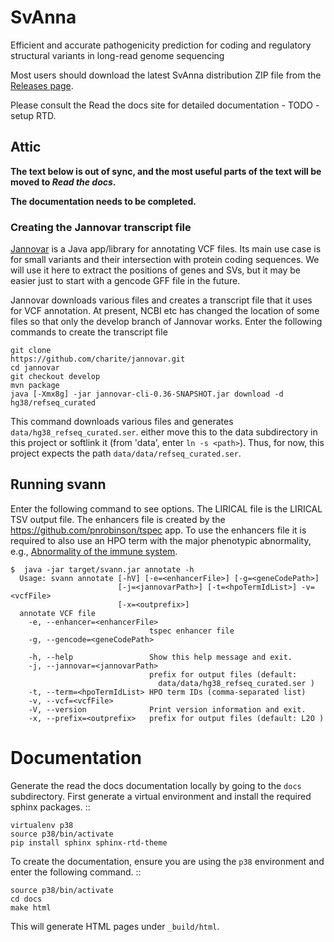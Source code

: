 # SvAnna

Efficient and accurate pathogenicity prediction for coding and regulatory structural variants in long-read genome sequencing

Most users should download the latest SvAnna distribution ZIP file from
the [Releases page](https://github.com/TheJacksonLaboratory/SvAnna/releases).

Please consult the Read the docs site for detailed documentation - TODO - setup RTD.

## Attic

**The text below is out of sync, and the most useful parts of the text will be moved to *Read the docs*.**

**The documentation needs to be completed.**

### Creating the Jannovar transcript file
[Jannovar](https://github.com/charite/jannovar) is a Java app/library for annotating
VCF files. Its main use case is for small variants and their intersection with
protein coding sequences. We will use it here to extract the positions of genes and
SVs, but it may be easier just to start with a gencode GFF file in the future.

Jannovar downloads various files and creates a transcript file that it uses for VCF annotation.
At present, NCBI etc has changed the location of some files so that only the develop branch
of Jannovar works. Enter the following commands to create the transcript file

```
git clone
https://github.com/charite/jannovar.git
cd jannovar
git checkout develop
mvn package
java [-Xmx8g] -jar jannovar-cli-0.36-SNAPSHOT.jar download -d hg38/refseq_curated 
```
This command downloads various files and generates `data/hg38_refseq_curated.ser`. either move
this to the data subdirectory in this project or softlink it (from 'data', enter `ln -s <path>`).
Thus, for now, this project expects the path `data/data/refseq_curated.ser`.

## Running svann

Enter the following command to see options. The LIRICAL file is the 
LIRICAL TSV output file. The enhancers file is created by the
https://github.com/pnrobinson/tspec app. To use the enhancers file
it is required to also use an HPO term with the major phenotypic abnormality, 
e.g., [Abnormality of the immune system](https://hpo.jax.org/app/browse/term/HP:0002715).

```
$  java -jar target/svann.jar annotate -h
  Usage: svann annotate [-hV] [-e=<enhancerFile>] [-g=<geneCodePath>]
                        [-j=<jannovarPath>] [-t=<hpoTermIdList>] -v=<vcfFile>
                        [-x=<outprefix>]
  annotate VCF file
    -e, --enhancer=<enhancerFile>
                               tspec enhancer file
    -g, --gencode=<geneCodePath>
  
    -h, --help                 Show this help message and exit.
    -j, --jannovar=<jannovarPath>
                               prefix for output files (default:
                                 data/data/hg38_refseq_curated.ser )
    -t, --term=<hpoTermIdList> HPO term IDs (comma-separated list)
    -v, --vcf=<vcfFile>
    -V, --version              Print version information and exit.
    -x, --prefix=<outprefix>   prefix for output files (default: L2O )
```




# Documentation

Generate the read the docs documentation locally by going to the ``docs`` subdirectory.
First generate a virtual environment and install the required sphinx packages. ::

    virtualenv p38
    source p38/bin/activate
    pip install sphinx sphinx-rtd-theme
    
To create the documentation, ensure you are using the ``p38`` environment and enter the following command. ::

    source p38/bin/activate
    cd docs
    make html
    
This will generate HTML pages under ``_build/html``.
